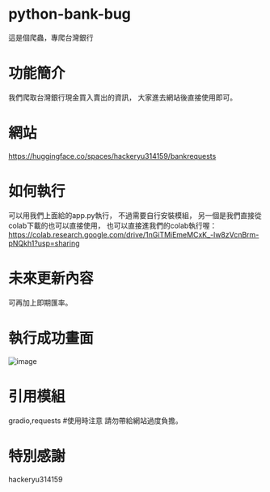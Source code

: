 # python-bank-bug
這是個爬蟲，專爬台灣銀行
# 功能簡介
我們爬取台灣銀行現金買入賣出的資訊，
大家進去網站後直接使用即可。
# 網站
https://huggingface.co/spaces/hackeryu314159/bankrequests
# 如何執行
可以用我們上面給的app.py執行，
不過需要自行安裝模組，
另一個是我們直接從colab下載的也可以直接使用，
也可以直接進我們的colab執行喔：https://colab.research.google.com/drive/1nGiTMiEmeMCxK_-lw8zVcnBrm-pNQkh1?usp=sharing
# 未來更新內容
可再加上即期匯率。
# 執行成功畫面 
![image](https://github.com/user-attachments/assets/ede31120-59a1-4740-aa53-45384437c850)
# 引用模組
gradio,requests
#使用時注意
請勿帶給網站過度負擔。
# 特別感謝
hackeryu314159
